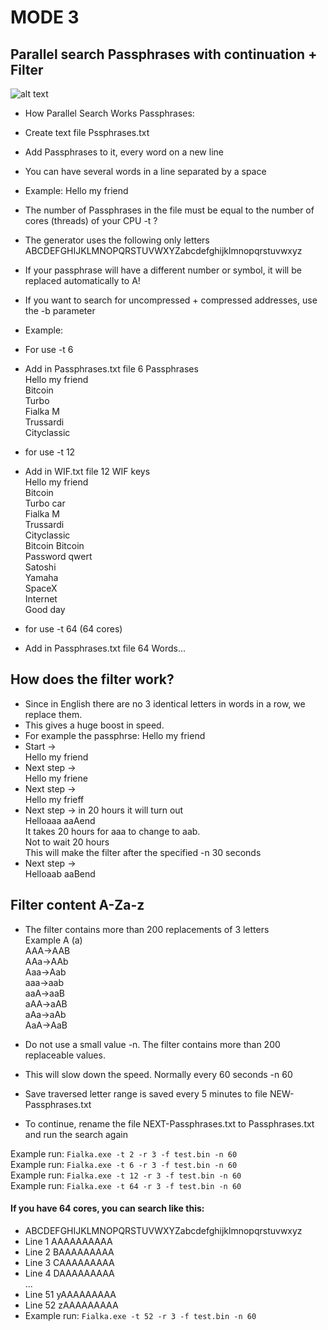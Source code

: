 # MODE 3
## Parallel search Passphrases with continuation + Filter
![alt text](https://raw.githubusercontent.com/phrutis/Fialka/main/Others/img/rotors.jpg "Fialka M-125")
- How Parallel Search Works Passphrases:
- Create text file Pssphrases.txt
- Add Passphrases to it, every word on a new line
- You can have several words in a line separated by a space
- Example: Hello my friend
- The number of Passphrases in the file must be equal to the number of cores (threads) of your CPU -t ?
- The generator uses the following only letters ABCDEFGHIJKLMNOPQRSTUVWXYZabcdefghijklmnopqrstuvwxyz
- If your passphrase will have a different number or symbol, it will be replaced automatically tо A! 
- If you want to search for uncompressed + compressed addresses, use the -b parameter

- Example:
- For use -t 6</br>
- Add in Passphrases.txt file 6 Passphrases</br>
Hello my friend</br>
Bitcoin</br>
Turbo</br>
Fialka M</br>
Trussardi</br>
Cityclassic</br>

- for use -t 12 </br>
- Add in WIF.txt file 12 WIF keys</br>
Hello my friend</br>
Bitcoin</br>
Turbo car</br>
Fialka M</br>
Trussardi</br>
Cityclassic</br>
Bitcoin Bitcoin</br>
Password qwert</br>
Satoshi</br>
Yamaha</br>
SpaceX</br>
Internet</br>
Good day</br>

- for use -t 64 (64 cores)</br>
- Add in Passphrases.txt file 64 Words...</br>


## How does the filter work? 
- Since in English there are no 3 identical letters in words in a row, we replace them.
- This gives a huge boost in speed.
- For example the passphrse: Hello my friend</br>
- Start -></br>
Hello my friend </br>
- Next step -></br>
Hello my friene </br>
- Next step -></br>
Hello my frieff </br> 
- Next step -> in 20 hours it will turn out </br>
Helloaaa aaAend </br>
It takes 20 hours for aaa to change to aab.</br>
Not to wait 20 hours</br>
This will make the filter after the specified -n 30 seconds</br>
- Next step -></br>
Helloaab aaBend
## Filter content A-Za-z
- The filter contains more than 200 replacements of 3 letters</br>
Example A (a)</br>
AAA->AAB</br>
AAa->AAb</br>
Aaa->Aab</br>
aaa->aab</br>
aaA->aaB</br>
aAA->aAB</br>
aAa->aAb</br>
AaA->AaB</br>
- Do not use a small value -n. The filter contains more than 200 replaceable values. 
- This will slow down the speed. Normally every 60 seconds -n 60 

- Save traversed letter range is saved every 5 minutes to file NEW-Passphrases.txt 
- To continue, rename the file NEXT-Passphrases.txt to Passphrases.txt and run the search again </br>

Example run: ```Fialka.exe -t 2 -r 3 -f test.bin -n 60``` </br>
Example run: ```Fialka.exe -t 6 -r 3 -f test.bin -n 60``` </br>
Example run: ```Fialka.exe -t 12 -r 3 -f test.bin -n 60``` </br>
Example run: ```Fialka.exe -t 64 -r 3 -f test.bin -n 60``` </br>

#### If you have 64 cores, you can search like this: </br>
- ABCDEFGHIJKLMNOPQRSTUVWXYZabcdefghijklmnopqrstuvwxyz </br>
- Line 1 AAAAAAAAAA </br>
- Line 2 BAAAAAAAAA </br>
- Line 3 CAAAAAAAAA </br>
- Line 4 DAAAAAAAAA </br>
... </br>
- Line 51 yAAAAAAAAA </br>
- Line 52 zAAAAAAAAA </br>
- Example run: ```Fialka.exe -t 52 -r 3 -f test.bin -n 60``` </br>
